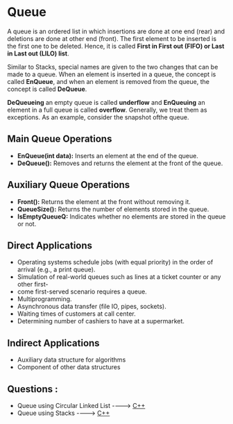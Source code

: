 # Queue

A queue is an ordered list in which insertions are done at one end (rear) and
deletions are done at other end (front). The first element to be inserted is the first one to be
deleted. Hence, it is called **First in First out (FIFO) or Last in Last out (LILO) list**.

Similar to Stacks, special names are given to the two changes that can be made to a queue. When
an element is inserted in a queue, the concept is called **EnQueue**, and when an element is
removed from the queue, the concept is called **DeQueue**.

**DeQueueing** an empty queue is called **underflow** and **EnQueuing** an element in a full queue is
called **overflow**. Generally, we treat them as exceptions. As an example, consider the snapshot ofthe queue.

## Main Queue Operations

* **EnQueue(int data):** Inserts an element at the end of the queue.
* **DeQueue():** Removes and returns the element at the front of the queue.

## Auxiliary Queue Operations
* **Front():** Returns the element at the front without removing it.
* **QueueSize():** Returns the number of elements stored in the queue.
* **IsEmptyQueueQ:** Indicates whether no elements are stored in the queue or not.

## Direct Applications

* Operating systems schedule jobs (with equal priority) in the order of arrival (e.g., a print queue).
* Simulation of real-world queues such as lines at a ticket counter or any other first-
* come first-served scenario requires a queue.
* Multiprogramming.
* Asynchronous data transfer (file IO, pipes, sockets).
* Waiting times of customers at call center.
* Determining number of cashiers to have at a supermarket.

## Indirect Applications

* Auxiliary data structure for algorithms
* Component of other data structures

## Questions :

* Queue using Circular Linked List ----> [C++](/Code/C++/queue_using_circular_list.cpp)
* Queue using Stacks ----> [C++](/Code/C++/queue_using_stacks.cpp)

